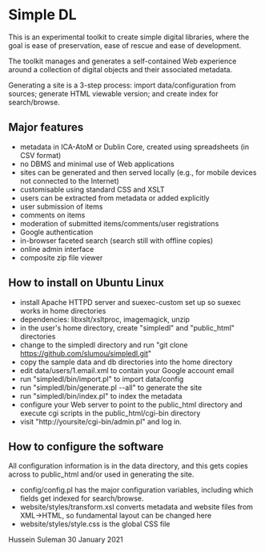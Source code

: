 # Simple DL

This is an experimental toolkit to create simple digital libraries, where the goal is
ease of preservation, ease of rescue and ease of development.

The toolkit manages and generates a self-contained Web experience around a
collection of digital objects and their associated metadata.  

Generating a site is a 3-step process: import data/configuration from sources; generate
HTML viewable version; and create index for search/browse.

## Major features

* metadata in ICA-AtoM or Dublin Core, created using spreadsheets (in CSV
format)
* no DBMS and minimal use of Web applications
* sites can be generated and then served locally (e.g., for mobile devices
not connected to the Internet)
* customisable using standard CSS and XSLT
* users can be extracted from metadata or added explicitly
* user submission of items
* comments on items
* moderation of submitted items/comments/user registrations
* Google authentication
* in-browser faceted search (search still with offline copies)
* online admin interface
* composite zip file viewer

## How to install on Ubuntu Linux

* install Apache HTTPD server and suexec-custom set up so suexec works in
  home directories
* dependencies: libxslt/xsltproc, imagemagick, unzip
* in the user's home directory, create "simpledl" and "public_html" directories
* change to the simpledl directory and run "git clone https://github.com/slumou/simpledl.git"
* copy the sample data and db directories into the home directory
* edit data/users/1.email.xml to contain your Google account email
* run "simpledl/bin/import.pl" to import data/config
* run "simpledl/bin/generate.pl --all" to generate the site
* run "simpledl/bin/index.pl" to index the metadata
* configure your Web server to point to the public_html directory and
execute cgi scripts in the public_html/cgi-bin directory
* visit "http://yoursite/cgi-bin/admin.pl" and log in.


## How to configure the software

All configuration information is in the data directory, and this gets copies
across to public_html and/or used in generating the site.

* config/config.pl has the major configuration variables, including which
  fields get indexed for search/browse.
* website/styles/transform.xsl converts metadata and website files from
XML->HTML, so fundamental layout can be changed here
* website/styles/style.css is the global CSS file

Hussein Suleman
30 January 2021
 
